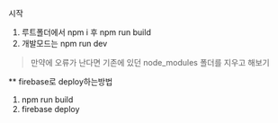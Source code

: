 시작
1. 루트폴더에서 npm i 후 npm run build
2. 개발모드는 npm run dev

> 만약에 오류가 난다면 기존에 있던 node_modules 폴더를 지우고 해보기

** firebase로 deploy하는방법
1. npm run build
2. firebase deploy
